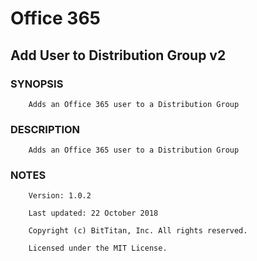 # Office 365
## Add User to Distribution Group v2
### SYNOPSIS
```
    Adds an Office 365 user to a Distribution Group
```
### DESCRIPTION
```
    Adds an Office 365 user to a Distribution Group
```
### NOTES
```
    Version: 1.0.2
    Last updated: 22 October 2018
    Copyright (c) BitTitan, Inc. All rights reserved.
    Licensed under the MIT License.
```

